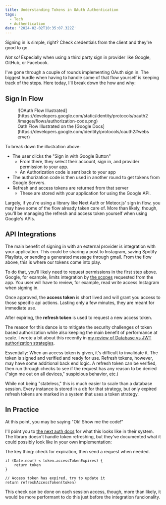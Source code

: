 ```yaml
---
title: Understanding Tokens in OAuth Authentication
tags:
  - Tech
  - Authentication
date: '2024-02-02T10:35:07.322Z'
---
```


Signing in is simple, right? Check credentials from the client and they're good to go.

*Not so!* Especially when using a third party sign in provider like Google, GitHub, or Facebook.

I've gone through a couple of rounds implementing OAuth sign in. The biggest hurdle when having to handle some of that flow yourself is keeping track of the steps. Here today, I'll break down the how and why:

## Sign In Flow

<figure>
![OAuth Flow Illustrated](https://developers.google.com/static/identity/protocols/oauth2/images/flows/authorization-code.png)
<figcaption>Oath Flow Illustrated on the [Google Docs](https://developers.google.com/identity/protocols/oauth2#webserver)</figcaption>
</figure>

To break down the illustration above:

- The user clicks the "Sign in with Google Button"
	- From there, they select their account, sign in, and provider permission to your app.
	- An Authorization code is sent back to your app
- The authorization code is then used in another round to get tokens from Google Servers.
- Refresh and access tokens are returned from that server
	- These are stored with your application for using the Google API.

Largely, if you're using a library like Next Auth or Meteor.js' sign in flow, you may have some of the flow already taken care of. More than likely, though, you'll be managing the refresh and access token yourself when using Google's APIs.

## API Integrations

The main benefit of signing in with an external provider is integration with your application. This could be sharing a post to Instagram, saving Spotify Playlists, or sending a generated message through gmail. From the flow above, this is where our tokens come into play.

To do that, you'll likely need to request permissions in the first step above. Google, for example, limits integration by [the scopes](https://developers.google.com/identity/protocols/oauth2/scopes) requested from the app. You user will have to review, for example, read write access Instagram when signing in.

Once approved, the **access token** is short lived and will grant you access to those specific api actions. Lasting only a few minutes, they are meant for immediate use.

After expiring, the **refresh token** is used to request a new access token.

The reason for this dance is to mitigate the security challenges of token based authorization while also keeping the main benefit of performance at scale. I wrote a bit about this recently in [my review of Database vs JWT authorization strategies](/architectureforsessions).

Essentially: When an access token is given, it's difficult to invalidate it. The token is signed and verified and ready for use. Refresh tokens, however, may have some additional back end logic. A refresh token can be verified, then run through checks to see if the request has any reason to be denied ("sign me out on all devices," suspicious behavior, etc.)

While not being "stateless," this is much easier to scale than a database session. Every instance is stored in a db for that strategy, but only expired refresh tokens are marked in a system that uses a token strategy.

## In Practice

At this point, you may be saying "Ok! Show me the code!"

I'll point you to [the next auth docs](https://next-auth.js.org/v3/tutorials/refresh-token-rotation) for what this looks like in their system. The library doesn't handle token refreshing, but they've documented what it could possibly look like in your own implementation:

The key thing: check for expiration, then send a request when needed.

```
if (Date.now() < token.accessTokenExpires) {
	return token
}

// Access token has expired, try to update it
return refreshAccessToken(token)
```

This check can be done on each session access, though, more than likely, it would be more performant to do this just before the integration funcionality.